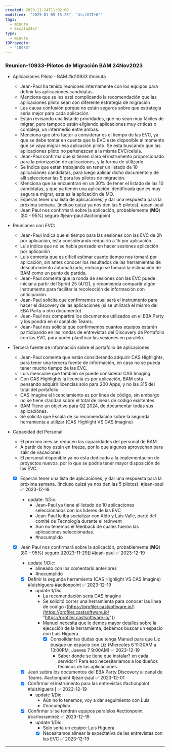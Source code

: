 ```yaml
---
created: 2023-11-24T11:02:00
modified: '"2025-01-09 15:26", "4tc/G1T+6"'
tags:
  - minuta
  - Escala24x7
type:
  - minuta
IDProyecto:
  - "10933"
---
```


### Reunion-10933-Pilotos de Migración BAM  24Nov2023
- Aplicaciones Piloto - BAM #id10933  #minuta 
	- Jean-Paul ha tenido reuniones internamente con los equipos para definir las aplicaciones candidatas.
	- Menciona que se les está complicando la recomendación que las aplicaciones piloto sean con diferente estrategia de migración
	- Les causa confusión porque no están seguros sobre que estrategia seria mejor para cada aplicación.
	- Están revisando una lista de prioridades, que no sean  muy fáciles de migrar, pero tampoco están eligiendo aplicaciones muy criticas o compleja, un intermedio entre ambas.
	- Menciona que otro factor a considerar es el tiempo de las EVC, ya que se debe tomar en cuenta que la EVC este disponible al momento que se vaya migrar esa aplicación piloto. Se esta buscando que las aplicaciones piloto no pertenezcan a la misma EVC/celula.
	- Jean-Paul confirma que si tienen claro el instrumento proporcionado para la priorización de aplicaciones, y la forma de utilizarlo.
	- Se Indica que están trabajando en tener un listado de 10 aplicaciones candidatas, para luego aplicar dicho documento y de allí seleccionar las 5 para los pilotos de migración.
	- Menciona que se encuentran en un 30% de tener el listado de las 10 candidatas, y que ya tienen una aplicación identificada que es muy segura a migrar, esta es la aplicación de MQ.
	- Esperan tener una lista de aplicaciones, y dar una respuesta  para la próxima semana. (incluso quizá ya nos den las 5 pilotos).    #jean-paul 
	- Jean Paul nos confirmará sobre la aplicación, probablemente (**MQ**) (80 - 95%) seguro  #jean-paul #actionpoint 
 -  Reuniones con EVC:
	 - Jean-Paul indica que el tiempo para las sesiones con las EVC de 2h por aplicación, esta considerando reducirlo a 1h por aplicación.
	 - Luis indica que no se había pensado en hacer sesiones aplicación por aplicación
	 - Luis comenta que es difícil estimar cuanto tiempo nos tomará por aplicación, sin antes conocer los resultados de las herramientas de descubrimiento automatizado, embargo se tomará la estimación de BAM como un punto de partida.
	 - Jean-Paul comenta que la ronda de sesiones con las EVC puede iniciar a partir del Sprint 25 (4/12), y recomienda compartir algún instrumento para facilitar la recolección de información con anticipación.
	 - Jean-Paul solicita que confirmemos cual será el instrumento para hacer el discovery de las aplicaciones (si se utilizará el mismo del EBA Party u otro documento)
	 - Jean-Paul nos compartirá los documentos utilizados en el EBA Party y los pondrá en el canal de Teams.
	- Jean-Paul nos solicita que confirmemos cuantos equipos estarán participando en las rondas de entrevistas del Discovery de Portafolio con las EVC, para poder planificar las sesiones en paralelo.
- Tercera fuente de información sobre el portafolio de aplicaciones
	- Jean-Paul comenta que están considerando adquirir CAS Highlights, para tener una tercera fuente de información, en caso no se pueda tener mucho tiempo de las EVC.
	- Luis mencione que tambien se puede considerar CAS  Imaging
	- Con CAS Highlights la licencia es por aplicación, BAM esta pensando adquirir licencias solo para 200 Apps, y no las 315 del total del portafolio
	- CAS imagine el licenciamiento es por linea de código, sin embargo no se tiene claridad sobre el total de lineas de código existentes.
	- BAM Tiene un objetivo para Q2 2024, de documentar todas sus aplicaciónes.
	- Se solicita que Escala de su recomendación sobre la segunda herramienta a utilizar (CAS Highlight VS CAS Imagine)
- Capacidad del Personal 
	 - El proximo mes se reducen las capacidades del personal de BAM	 
	 - A partir de hoy están en freeze, por lo que algunos aprovechan para salir de vacaciones
	 - El personal disponible ya no esta dedicado a la implementación de proyectos nuevos, por lo que se podría tener mayor disposición de las EVC.
		 




	- [x] Esperan tener una lista de aplicaciones, y dar una respuesta  para la próxima semana. (incluso quizá ya nos den las 5 pilotos).    #jean-paul ✅ 2023-12-19
		- update: 1/Dic:
			- Jean-Paul ya tiene el listado  de 10 aplicaciones seleccionados con los lideres de las EVC
			- Jean-Paul lo iba socializar con Aldo y Luis Valle, parte del comité de Tecnología durante el re:invent
			- Aun no tenemos el feedback de cuales fueron las aplicaciones seleccionadas.
			- #nocumplido
	
	- [x] Jean Paul nos confirmará sobre la aplicación, probablemente (**MQ**) (80 - 95%) seguro [[2023-11-29]]  #jean-paul ✅ 2023-12-19
		- update 1/Dic:
			- alineado con los comentario anteriores
			- #nocumplido
	
		- [x] Definir la segunda herramienta (CAS Highlight VS CAS Imagine)  #luishiguera #actionpoint ✅ 2023-12-19
			- update 1/Dic:
				- La recomendación seria CAS Imagine
				- Se solicitó correr una herramienta para conocer las linea de codigo ([https://profiler.castsoftware.io/](https://profiler.castsoftware.io/ "https://profiler.castsoftware.io/"))
				- Manuel necesita que le demos mayor detalles sobre la ejecución de la herramienta, debemos buscar un espacio con Luis Higuera.
					- [x] Consolidar las dudas que tenga Manuel para que Liz busque un espacio con Liz (Miercoles 6 11:30AM a 13:00PM, Jueves 7 9:00AM) ✅ 2023-12-19
						- Saber donde se tiene que instalar? en cada servidor? Para eso necesitariamos a los dueños técnicos de las aplicaciones.
					
		 - [x] Jean subira los documentos del EBA Party Discovery al canal de Teams. #actionpoint #jean-paul ✅ 2023-12-01
		 - [x] Confirmar el instrumento para las entrevistas #actionpoint #luishiguera  [ ✅ 2023-12-19
			 - update 1/Dic:
				 - Aún no lo tenemos, voy a dar seguimiento con Luis
				 - #nocumplido 
		 - [x] Confirmar si se tendrán equipos paralelos #actionpoint #carlosramirez  ✅ 2023-12-19
			 - update 1/Dic:
				 - Solo seria un equipo: Luis Higuera
				 - [x] Necesitamos alinear la expectativa de las entrevistas con las EVC ✅ 2023-12-19

---
